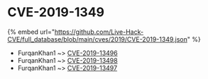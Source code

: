 # CVE-2019-1349
{% embed url="https://github.com/Live-Hack-CVE/full_database/blob/main/cves/2019/CVE-2019-1349.json" %}

* FurqanKhan1 ~> [CVE-2019-13496](https://www.alice-snow.ru/2019/database/cve-2019-1349/cve-2019-13496-furqankhan1)
* FurqanKhan1 ~> [CVE-2019-13498](https://www.alice-snow.ru/2019/database/cve-2019-1349/cve-2019-13498-furqankhan1)
* FurqanKhan1 ~> [CVE-2019-13497](https://www.alice-snow.ru/2019/database/cve-2019-1349/cve-2019-13497-furqankhan1)